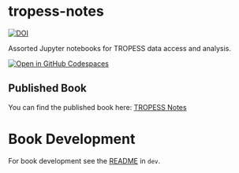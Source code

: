 # tropess-notes

[![DOI](https://zenodo.org/badge/650417988.svg)](https://zenodo.org/badge/latestdoi/650417988)

Assorted Jupyter notebooks for TROPESS data access and analysis. 

[![Open in GitHub Codespaces](https://github.com/codespaces/badge.svg)](https://codespaces.new/swiftsoftwaregroup/tropess-notes-python)

## Published Book

You can find the published book here: [TROPESS Notes](https://swiftsoftwaregroup.github.io/tropess-notes/)

# Book Development

For book development see the [README](dev/README.md) in `dev`.